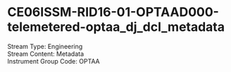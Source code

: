 # CE06ISSM-RID16-01-OPTAAD000-telemetered-optaa_dj_dcl_metadata

Stream Type: Engineering<br>
Stream Content: Metadata<br>
Instrument Group Code: OPTAA<br>

